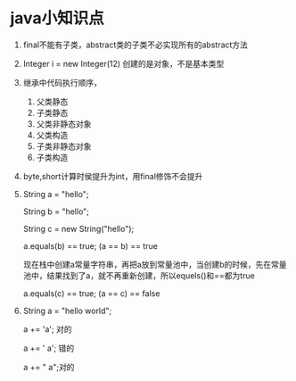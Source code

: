 # java小知识点

1. final不能有子类，abstract类的子类不必实现所有的abstract方法
2. Integer i = new Integer(12) 创建的是对象，不是基本类型
3. 继承中代码执行顺序，
    1. 父类静态
    2. 子类静态
    3. 父类非静态对象
    4. 父类构造
    4. 子类非静态对象
    5. 子类构造
1. byte,short计算时侯提升为int，用final修饰不会提升
1. String a = "hello";

   String b = "hello";

   String c = new String("hello");

   a.equals(b) == true; (a == b) == true

   现在栈中创建a常量字符串，再把a放到常量池中，当创建b的时候，先在常量池中，结果找到了a，就不再重新创建，所以equels()和==都为true

   a.equals(c) == true; (a == c) == false
1. String a = "hello world";

   a += 'a'; 对的

   a += ' a'; 错的

   a += " a";对的
   
